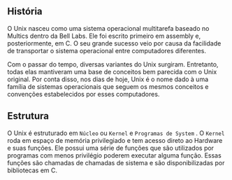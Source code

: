 ## História
O Unix nasceu como uma sistema operacional multitarefa baseado no Multics dentro da Bell Labs. Ele foi escrito primeiro em assembly e, posteriormente, em C. O seu grande sucesso veio por causa da facilidade de transportar o sistema operacional entre computadores diferentes. 

Com o passar do tempo, diversas variantes do Unix surgiram. Entretanto, todas elas mantiveram uma base de conceitos bem parecida com o Unix original. Por conta disso, nos dias de hoje, Unix é o nome dado à uma família de sistemas operacionais que seguem os mesmos conceitos e convenções estabelecidos por esses computadores.

## Estrutura
O Unix é estruturado em `Núcleo` ou `Kernel` e `Programas de System` . O `Kernel` roda em espaço de memória privilegiado e tem acesso direto ao Hardware e suas funções. Ele possui uma série de funções que são utilizados por programas com menos privilégio poderem executar alguma função. Essas funções são chamadas de chamadas de sistema e são disponibilizadas por bibliotecas em C.